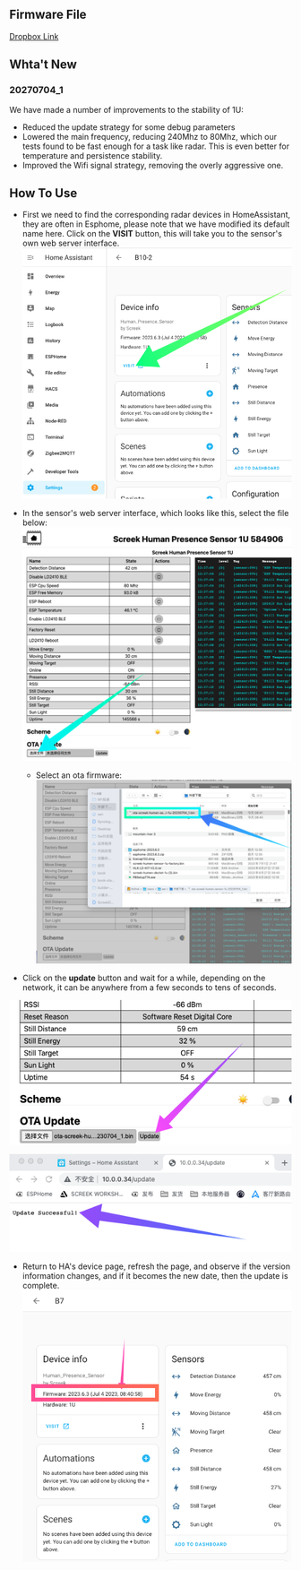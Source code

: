 ## Firmware File
[Dropbox Link](https://www.dropbox.com/s/1nqeoqzv4vf8x1e/ota-screek-humen-sensor-1u-20230704_1.bin?dl=0)

## Whta't New
### 20270704_1
We have made a number of improvements to the stability of 1U:  

- Reduced the update strategy for some debug parameters  
- Lowered the main frequency, reducing 240Mhz to 80Mhz, which our tests found to be fast enough for a task like radar. This is even better for temperature and persistence stability.  
- Improved the Wifi signal strategy, removing the overly aggressive one.    

## How To Use

-  First we need to find the corresponding radar devices in HomeAssistant, they are often in Esphome, please note that we have modified its default name here. Click on the **VISIT** button, this will take you to the sensor's own web server interface.
![](assets/Pasted%20image%2020230704123535.png)


- In the sensor's web server interface, which looks like this, select the file below:
![](assets/Pasted%20image%2020230704123717.png)

	- Select an ota firmware:
![](assets/Pasted%20image%2020230704123930.png)


- Click on the **update** button and wait for a while, depending on the network, it can be anywhere from a few seconds to tens of seconds.  

![](assets/Pasted%20image%2020230704124358.png)

![](assets/Pasted%20image%2020230704124340.png)

-  Return to HA's device page, refresh the page, and observe if the version information changes, and if it becomes the new date, then the update is complete.
![](assets/Pasted%20image%2020230704124505.png)
